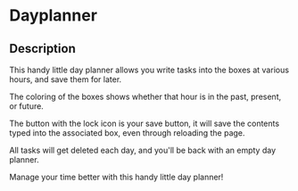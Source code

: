 # Dayplanner

## Description 

This handy little day planner allows you write tasks into the boxes at various hours, and save them for later.

The coloring of the boxes shows whether that hour is in the past, present, or future.

The button with the lock icon is your save button, it will save the contents typed into the associated box, even through reloading the page.

All tasks will get deleted each day, and you'll be back with an empty day planner.

Manage your time better with this handy little day planner!